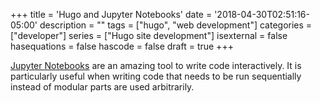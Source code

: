 +++
title = 'Hugo and Jupyter Notebooks'
date = '2018-04-30T02:51:16-05:00'
description = ""
tags = ["hugo", "web development"]
categories = ["developer"]
series = ["Hugo site development"]
isexternal = false
hasequations = false
hascode = false
draft = true
+++

[Jupyter Notebooks][1] are an amazing tool to write code interactively. It is
particularly useful when writing code that needs to be run sequentially instead
of modular parts are used arbitrarily.

[1]: https://jupyter.org/